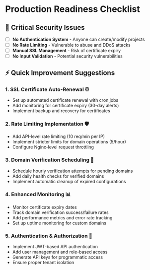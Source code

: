 # Production Readiness Checklist

## 🚨 Critical Security Issues

- [ ] **No Authentication System** - Anyone can create/modify projects
- [ ] **No Rate Limiting** - Vulnerable to abuse and DDoS attacks
- [ ] **Manual SSL Management** - Risk of certificate expiry
- [ ] **No Input Validation** - Potential security vulnerabilities

## ⚡ Quick Improvement Suggestions

### 1. SSL Certificate Auto-Renewal ⏰

- Set up automated certificate renewal with cron jobs
- Add monitoring for certificate expiry (30-day alerts)
- Implement backup and recovery for certificates

### 2. Rate Limiting Implementation 🛡️

- Add API-level rate limiting (10 req/min per IP)
- Implement stricter limits for domain operations (5/hour)
- Configure Nginx-level request throttling

### 3. Domain Verification Scheduling 🔄

- Schedule hourly verification attempts for pending domains
- Add daily health checks for verified domains
- Implement automatic cleanup of expired configurations

### 4. Enhanced Monitoring 📊

- Monitor certificate expiry dates
- Track domain verification success/failure rates
- Add performance metrics and error rate tracking
- Set up uptime monitoring for custom domains

### 5. Authentication & Authorization 🔐

- Implement JWT-based API authentication
- Add user management and role-based access
- Generate API keys for programmatic access
- Ensure proper tenant isolation
